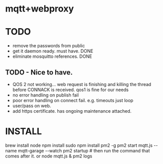 # mqtt+webproxy

# TODO
- remove the passwords from public
- get it daemon ready. must have. DONE
- eliminate mosquitto references. DONE

## TODO - Nice to have.
- QOS 2 not working... web request is finishing and killing the thread before CONNACK is received. qos1 is fine for our needs
- no error handling on publish fail
- poor error handling on connect fail. e.g. timeouts just loop
- user/pass on web. 
- add https certificate. has ongoing maintenance attached.

# INSTALL
brew install node
npm install
sudo npm install pm2 -g 
pm2 start mqtt.js --name mqtt-garage --watch
pm2 startup # then run the command that comes after it.
or node mqtt.js &
pm2 logs